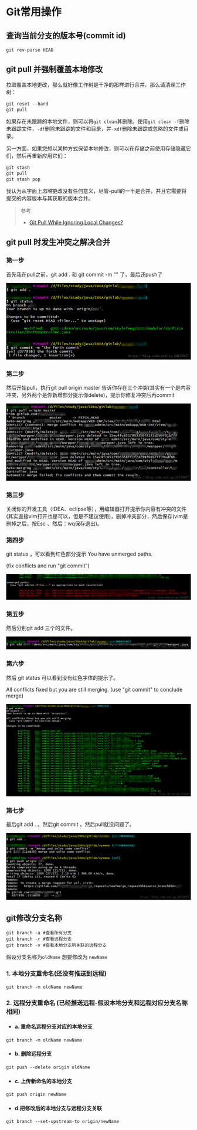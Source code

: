 # Git常用操作

## 查询当前分支的版本号(commit id)

```shell
git rev-parse HEAD
```

## git pull 并强制覆盖本地修改

拉取覆盖本地更改，那么就好像工作树是干净的那样进行合并，那么请清理工作树：

```shell
git reset --hard
git pull
```

如果存在未跟踪的本地文件，则可以将`git clean`其删除。使用`git clean -f`删除未跟踪文件，`-df`删除未跟踪的文件和目录，并`-xdf`删除未跟踪或忽略的文件或目录。

另一方面，如果您想以某种方式保留本地修改，则可以在存储之前使用存储隐藏它们，然后再重新应用它们：

```shell
git stash
git pull
git stash pop
```

我认为从字面上*忽略*更改没有任何意义，尽管-pull的一半是合并，并且它需要将提交的内容版本与其获取的版本合并。

> 参考
>
>  - [Git Pull While Ignoring Local Changes?](http://stackoverflow.com/questions/4157189/git-pull-while-ignoring-local-changes)

## git pull 时发生冲突之解决合并

### 第一步

首先我在pull之前，git add . 和 git commit -m "" 了，最后还push了

![img](../_ImageAssets/20180628182730260.png)

### 第二步

然后开始pull，执行git pull origin master 告诉你存在三个冲突(其实有一个是内容冲突，另外两个是你新增部分提示你delete)，提示你修复冲突后再commit

![img](../_ImageAssets/20180628183912260.png)

### 第三步

关闭你的开发工具（IDEA、eclipse等），用编辑器打开提示你内容有冲突的文件(其实直接vim打开也是可以，但是不建议使用)，删掉冲突部分，然后保存(vim是删掉之后，按Esc 、然后：wq保存退出)。

### 第四步

git status ，可以看到红色部分提示 You have unmerged paths.

 (fix conflicts and run "git commit") 

![img](../_ImageAssets/2018062818490610.png)

### 第五步

然后分别git add 三个的文件。

![img](../_ImageAssets/20180628184243756.png)

### 第六步

然后 git status 可以看到没有红色字体的提示了。

All conflicts fixed but you are still merging.
 (use "git commit" to conclude merge)

![img](../_ImageAssets/20180628184706488.png)

### 第七步

最后git add . 。然后git commit 。然后pull就没问题了。

![img](../_ImageAssets/20180628185459378.png)

## git修改分支名称

```shell
git branch -a #查看所有分支
git branch -r #查看远程分支
git branch -v #查看本地分支所关联的远程分支 
```

假设分支名称为`oldName`
想要修改为 `newName`

### 1. 本地分支重命名(还没有推送到远程)

```shell
git branch -m oldName newName
```

### 2. 远程分支重命名 (已经推送远程-假设本地分支和远程对应分支名称相同)

- #### a. 重命名远程分支对应的本地分支

```shell
git branch -m oldName newName
```

- #### b. 删除远程分支

```shell
git push --delete origin oldName
```

- #### c. 上传新命名的本地分支

```shell
git push origin newName
```

- #### d.把修改后的本地分支与远程分支关联

```shell
git branch --set-upstream-to origin/newName
```

